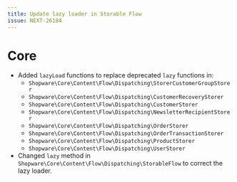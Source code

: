 ```yaml
---
title: Update lazy loader in Storable Flow
issue: NEXT-26184
---
```

# Core
* Added `lazyLoad` functions to replace deprecated `lazy` functions in:
  * `Shopware\Core\Content\Flow\Dispatching\StorerCustomerGroupStorer`
  * `Shopware\Core\Content\Flow\Dispatching\CustomerRecoveryStorer`
  * `Shopware\Core\Content\Flow\Dispatching\CustomerStorer`
  * `Shopware\Core\Content\Flow\Dispatching\NewsletterRecipientStorer`
  * `Shopware\Core\Content\Flow\Dispatching\OrderStorer`
  * `Shopware\Core\Content\Flow\Dispatching\OrderTransactionStorer`
  * `Shopware\Core\Content\Flow\Dispatching\ProductStorer`
  * `Shopware\Core\Content\Flow\Dispatching\UserStorer`
* Changed `lazy` method in `Shopware\Core\Content\Flow\Dispatching\StorableFlow` to correct the lazy loader.
